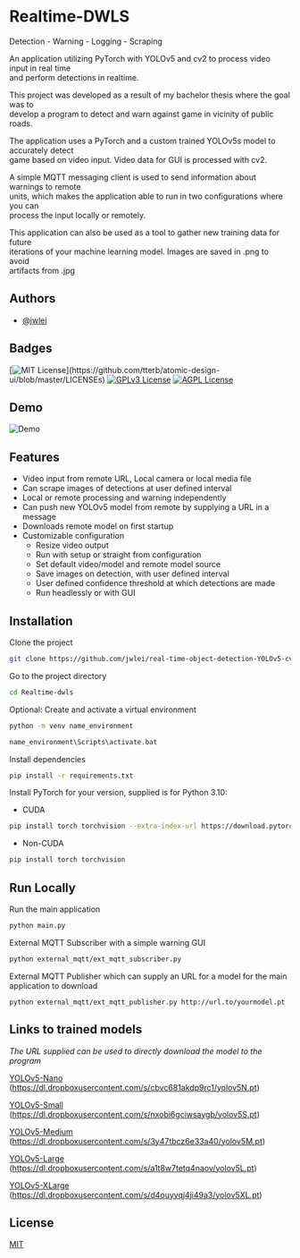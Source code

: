 
# Realtime-DWLS
Detection - Warning - Logging - Scraping

An application utilizing PyTorch with YOLOv5 and cv2 to process video input in real time  
and perform detections in realtime.

This project was developed as a result of my bachelor thesis where the goal was to  
develop a  program to detect and warn against game in vicinity of public roads.

The application uses a PyTorch and a custom trained YOLOv5s model to accurately detect  
game based on video input. Video data for GUI is processed with cv2.

A simple MQTT messaging client is used to send information about warnings to remote  
units, which makes the application able to run in two configurations where you can  
process the input locally or remotely.

This application can also be used as a tool to gather new training data for future  
iterations of your machine learning model. Images are saved in .png to avoid  
artifacts from .jpg




## Authors

- [@jwlei](https://github.com/jwlei)

## Badges

[![MIT License](https://img.shields.io/apm/l/atomic-design-ui.svg?)](https://github.com/tterb/atomic-design-ui/blob/master/LICENSEs)
[![GPLv3 License](https://img.shields.io/badge/License-GPL%20v3-yellow.svg)](https://opensource.org/licenses/)
[![AGPL License](https://img.shields.io/badge/license-AGPL-blue.svg)](http://www.gnu.org/licenses/agpl-3.0)


## Demo

![Demo](https://github.com/jwlei/real-time-object-detection-YOLOv5-cv2/blob/master/Realtime-dwls/resources/media/demo.gif)

## Features

- Video input from remote URL, Local camera or local media file
- Can scrape images of detections at user defined interval
- Local or remote processing and warning independently
- Can push new YOLOv5 model from remote by supplying a URL in a message
- Downloads remote model on first startup
- Customizable configuration
  - Resize video output
  - Run with setup or straight from configuration
  - Set default video/model and remote model source
  - Save images on detection, with user defined interval
  - User defined confidence threshold at which detections are made
  - Run headlessly or with GUI


## Installation

Clone the project

```bash
git clone https://github.com/jwlei/real-time-object-detection-YOLOv5-cv2
```

Go to the project directory

```bash
cd Realtime-dwls
```

Optional: Create and activate a virtual environment
```bash
python -m venv name_environment
```
```bash
name_environment\Scripts\activate.bat
```

Install dependencies

```bash
pip install -r requirements.txt
```

Install PyTorch for your version, supplied is for Python 3.10:

* CUDA
```bash
pip install torch torchvision --extra-index-url https://download.pytorch.org/whl/cu113
```

* Non-CUDA
```bash
pip install torch torchvision
```

## Run Locally

Run the main application

```bash
python main.py
```

External MQTT Subscriber with a simple warning GUI
```bash
python external_mqtt/ext_mqtt_subscriber.py
```

External MQTT Publisher which can supply an URL for a model for the main application to download
```
python external_mqtt/ext_mqtt_publisher.py http://url.to/yourmodel.pt
```

## Links to trained models
_The URL supplied can be used to directly download the model to the program_

[YOLOv5-Nano](https://dl.dropboxusercontent.com/s/cbvc681akdp9rc1/yolov5N.pt) 
(https://dl.dropboxusercontent.com/s/cbvc681akdp9rc1/yolov5N.pt)

[YOLOv5-Small](https://dl.dropboxusercontent.com/s/nxobi6gciwsaygb/yolov5S.pt)
(https://dl.dropboxusercontent.com/s/nxobi6gciwsaygb/yolov5S.pt)

[YOLOv5-Medium](https://dl.dropboxusercontent.com/s/3y47tbcz6e33a40/yolov5M.pt) 
(https://dl.dropboxusercontent.com/s/3y47tbcz6e33a40/yolov5M.pt)

[YOLOv5-Large](https://dl.dropboxusercontent.com/s/a1t8w7tetq4naov/yolov5L.pt) 
(https://dl.dropboxusercontent.com/s/a1t8w7tetq4naov/yolov5L.pt)

[YOLOv5-XLarge](https://dl.dropboxusercontent.com/s/d4ouyyqj4ji49a3/yolov5XL.pt)
(https://dl.dropboxusercontent.com/s/d4ouyyqj4ji49a3/yolov5XL.pt)

## License

[MIT](https://choosealicense.com/licenses/mit/)

